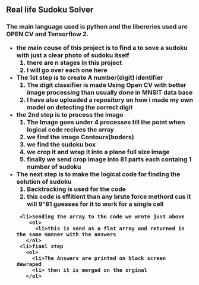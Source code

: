 ## Real life Sudoku Solver 
<h3> The main language used is python and the libereries used are OPEN CV and Tensorflow 2.
  <ul>
    <li> the main couse of this project is to find a to sove a sudoku with just a clear photo of sudoku itself
      <ol>
          <li>there are n stages in this project
          <li>I will go over each one here
      </ol>
    <li>The 1st step is to create A number(digit) identifier
      <ol>
        <li>The digit classifier is made Using Open CV with better image processing than usually done in MNSIT data base
        <li>I have also uploaded a repository on how i made my own model on detecting the correct digit
      </ol>
    <li>the 2nd step is to process the image
      <ol>
        <li>The Image goes under 4 processes till the point when logical code recives the array
        <li>we find the image Contours(boders)
        <li>we find the sudoku box
        <li>we crop it and wrap it into a plane full size image
        <li>finally we send crop image into 81 parts each containg 1 number of sudoku
      </ol>
    <li>The next step is to make the logical code for finding the solution of sudoku
      <ol>
        <li>Backtracking is used for the code 
        <li>this code is effitient than any brute force methord cus it will 9^81 guesses for it to work for a single cell
      </ol>

     <li>Sending the array to the code we wrote just above
        <ol>
          <li>this is send as a flat array and returned in the same manner with the answers
       </ol>
     <li>fianl step 
       <ol>
         <li>The Answers are printed on black screen dewraped
         <li> then it is merged on the orginal 
       </ol>
  </ul>
